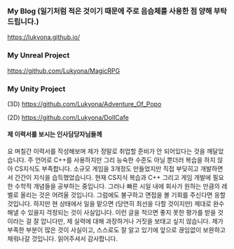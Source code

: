 

### My Blog (일기처럼 적은 것이기 때문에 주로 음슴체를 사용한 점 양해 부탁드립니다.)
https://lukyona.github.io/

### My Unreal Project 
https://github.com/Lukyona/MagicRPG

### My Unity Project 
(3D)
https://github.com/Lukyona/Adventure_Of_Popo

(2D)
https://github.com/Lukyona/DollCafe







#### 제 이력서를 보시는 인사담당자님들께
요 며칠간 이력서를 작성해보며 제가 정말로 취업할 준비가 안 되어있다는 것을 깨달았습니다. 
주 언어로 C++를 사용하지만 그리 능숙한 수준도 아닐 뿐더러 복습을 하지 않아 CS지식도 부족합니다.
소규모 게임을 3개정도 만들었지만 직접 부딪히고 개발하면서 간간이 지식을 습득했었습니다.
현재 CS지식 복습과 C++ 그리고 게임 개발에 필요한 수학적 개념들을 공부하는 중입니다. 그러나 빠른 시일 내에 회사가 원하는 만큼의 레벨로 올리는 것은 어려울 것입니다.
그럼에도 불구하고 면접을 볼 기회를 주신다면 응할 것입니다. 하지만 현 상태에서 일을 맡으면 (당연히 최선을 다할 것이지만) 제대로 완수해낼 수 있을지 걱정되는 것이 사실입니다.
이런 글을 적으면 좋지 못한 평가를 받을 것이라는 걸 잘 압니다만, 제 실력에 대해 과장하거나 거짓을 보태고 싶지 않습니다.
제가 부족한 부분이 많은 것이 사실이고, 스스로도 잘 알고 있기에 앞으로 끊임없이 보완하고 채워나갈 것입니다. 읽어주셔서 감사합니다.

<!--
**Lukyona/Lukyona** is a ✨ _special_ ✨ repository because its `README.md` (this file) appears on your GitHub profile.

Here are some ideas to get you started:

- 🔭 I’m currently working on ...
- 🌱 I’m currently learning ...
- 👯 I’m looking to collaborate on ...
- 🤔 I’m looking for help with ...
- 💬 Ask me about ...
- 📫 How to reach me: ...
- 😄 Pronouns: ...
- ⚡ Fun fact: ...
-->

